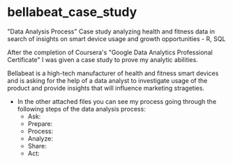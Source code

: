 # bellabeat_case_study
"Data Analysis Process" Case study analyzing health and fitness data in search of insights on smart device usage and growth opportunities - R, SQL

After the completion of Coursera's "Google Data Analytics Professional Certificate" I was given a case study to prove my analytic abilities. 

Bellabeat is a high-tech manufacturer of health and fitness smart devices and is asking for the help of a data analyst to investigate usage of the product and provide insights that will influence marketing strageties. 
- In the other attached files you can see my process going through the following steps of the data analysis process: 
    - Ask:
    - Prepare:
    - Process:
    - Analyze:
    - Share:
    - Act:
